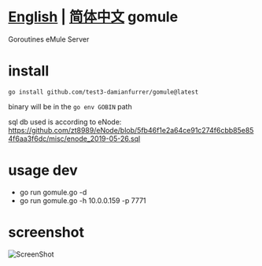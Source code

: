 [English](./README.md) | [简体中文](./README.zh-CN.md)
gomule
======

Goroutines eMule Server

install 
=======
```
go install github.com/test3-damianfurrer/gomule@latest
```
binary will be in the ```go env GOBIN``` path

sql db used is according to eNode:
https://github.com/zt8989/eNode/blob/5fb46f1e2a64ce91c274f6cbb85e854f6aa3f6dc/misc/enode_2019-05-26.sql

usage dev
=====
* go run gomule.go -d 
* go run gomule.go -h 10.0.0.159 -p 7771

screenshot 
==========
![ScreenShot](https://raw.github.com/xiangzhai/gomule/master/doc/login.png)
